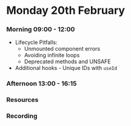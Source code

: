 # Monday 20th February

### Morning 09:00 - 12:00
- Lifecycle Pitfalls:
  - Unmounted component errors
  - Avoiding infinite loops
  - Deprecated methods and UNSAFE
- Additional hooks - Unique IDs with `useId`
### Afternoon 13:00 - 16:15



### Resources



### Recording
